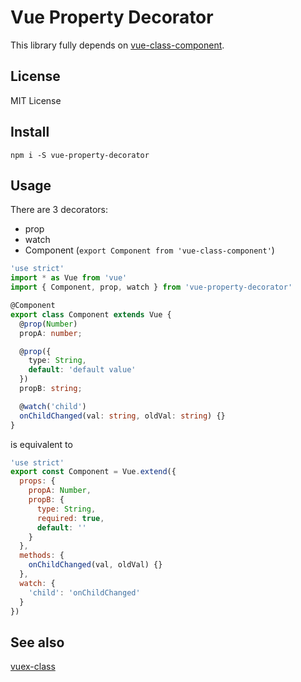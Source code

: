 # Vue Property Decorator

This library fully depends on [vue-class-component](https://github.com/vuejs/vue-class-component).

## License
MIT License

## Install
```
npm i -S vue-property-decorator
```

## Usage

There are 3 decorators:

* prop
* watch
* Component (`export Component from 'vue-class-component'`)

```typescript
'use strict'
import * as Vue from 'vue'
import { Component, prop, watch } from 'vue-property-decorator'

@Component
export class Component extends Vue {
  @prop(Number)
  propA: number;

  @prop({
    type: String,
    default: 'default value'
  })
  propB: string;

  @watch('child')
  onChildChanged(val: string, oldVal: string) {}
}

```

is equivalent to

```js
'use strict'
export const Component = Vue.extend({
  props: {
    propA: Number,
    propB: {
      type: String,
      required: true,
      default: ''
    }
  },
  methods: {
    onChildChanged(val, oldVal) {}
  },
  watch: {
    'child': 'onChildChanged'
  }
})
```

## See also

[vuex-class](https://github.com/ktsn/vuex-class/)
